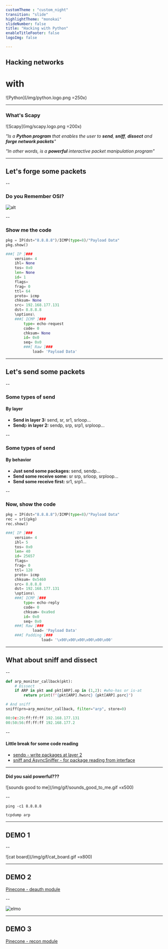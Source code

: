 ```yaml
---
customTheme : "custom_night"
transition: "slide"
highlightTheme: "monokai"
slideNumber: false
title: "Hacking with Python"
enableTitleFooter: false
logoImg: false

---
```


## Hacking networks

# with

![Python](/img/python.logo.png =250x)

---

<!-- .slide: style="text-align: left;" -->

### What's Scapy 

![Scapy](img/scapy.logo.png =200x)

_"Is a **Python program** that enables the user to **send**, **sniff**, **dissect**  and **forge network packets**"_

_"In other words, is a **powerful** interactive packet manipulation program"_

---

## Let's forge some packets

--

### Do you Remember OSI?

![alt](img/wireshark_layers_icmp.png)

--

### Show me the code

```python
pkg = IP(dst="8.8.8.8")/ICMP(type=8)/"Payload Data"
pkg.show()
```

```python
###[ IP ]### 
    version= 4
    ihl= None
    tos= 0x0
    len= None
    id= 1
    flags= 
    frag= 0
    ttl= 64
    proto= icmp
    chksum= None
    src= 192.168.177.131
    dst= 8.8.8.8
    \options\
    ###[ ICMP ]### 
        type= echo-request
        code= 0
        chksum= None
        id= 0x0
        seq= 0x0
        ###[ Raw ]### 
            load= 'Payload Data'
```

---

## Let's send some packets

--

<!-- .slide: style="text-align: left;" -->

### Some types of send

#### **By layer**

* **Send in layer 3:** send, sr, sr1, srloop...
* **Send**p **in layer 2:** sendp, srp, srp1, srploop...

--

<!-- .slide: style="text-align: left;" -->

### Some types of send

#### **By behavior**

* **Just send some packages:** send, sendp...
* **Send some receive some:** sr srp, srloop, srploop...
* **Send some receive first:** sr1, srp1...

--

### Now, show the code

```python
pkg = IP(dst="8.8.8.8")/ICMP(type=8)/"Payload Data"
rec = sr1(pkg)
rec.show()
```

```python
###[ IP ]###
    version= 4
    ihl= 5
    tos= 0x0
    len= 40
    id= 25657
    flags= 
    frag= 0
    ttl= 128
    proto= icmp
    chksum= 0x5460
    src= 8.8.8.8
    dst= 192.168.177.131
    \options\
    ###[ ICMP ]###
        type= echo-reply
        code= 0
        chksum= 0xa9ed
        id= 0x0
        seq= 0x0
    ###[ Raw ]###
            load= 'Payload Data'
    ###[ Padding ]###
                load= '\x00\x00\x00\x00\x00\x00'
```

---

## What about sniff and dissect

--

```python
def arp_monitor_callback(pkt):
    # Dissect
    if ARP in pkt and pkt[ARP].op in (1,2): #who-has or is-at
        return print(f"{pkt[ARP].hwsrc} {pkt[ARP].psrc}")

# And sniff
sniff(prn=arp_monitor_callback, filter="arp", store=0)
```

```python
00:0c:29:ff:ff:ff 192.168.177.131
00:50:56:ff:ff:ff 192.168.177.2
```

--

#### Little break for some code reading

* [sendp - write packages at layer 2](https://github.com/secdev/scapy/blob/master/scapy/sendrecv.py#L338)
* [sniff and AsyncSniffer - for package reading from interface](https://github.com/secdev/scapy/blob/43fda76e560e3c94ab64fc23f8ee29c582b459be/scapy/sendrecv.py#L1021)

---

#### Did you said powerful???

![sounds good to me](/img/gif/sounds_good_to_me.gif =x500)

--

`ping -c1 8.8.8.8`

`tcpdump arp`

---

## DEMO 1

--

![cat board](/img/gif/cat_board.gif =x800)

---

## DEMO 2

[Pinecone - deauth module](https://github.com/pinecone-wifi/pinecone/blob/master/modules/attack/deauth/deauth.py#L72)

--

![elmo](img/gif/elmo.webp)

---

## DEMO 3

[Pinecone - recon module](https://github.com/pinecone-wifi/pinecone/blob/master/modules/discovery/recon/recon.py#L91)
